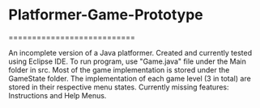 # Platformer-Game-Prototype
===========================

An incomplete version of a Java platformer.
Created and currently tested using Eclipse IDE.
To run program, use "Game.java" file under the Main folder in src.
Most of the game implementation is stored under the GameState folder.
The implementation of each game level (3 in total) are stored in their respective menu states.
Currently missing features: Instructions and Help Menus.
